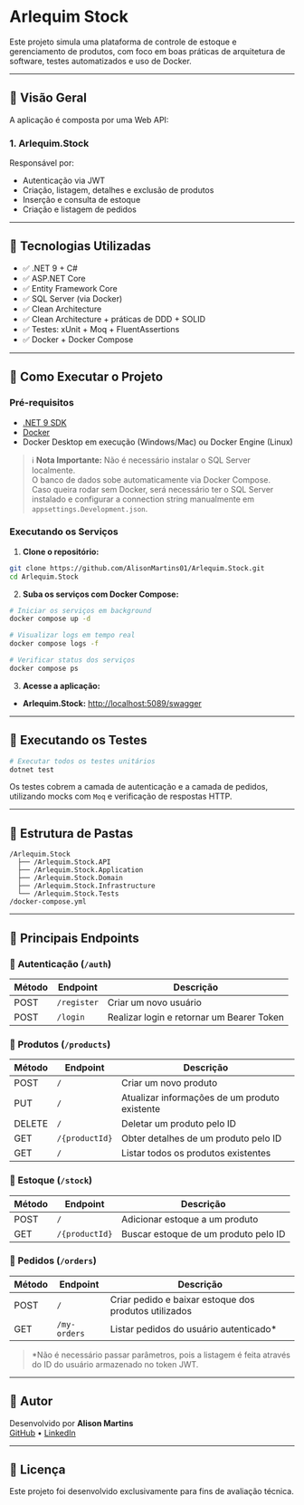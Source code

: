 # Arlequim Stock 

Este projeto simula uma plataforma de controle de estoque e gerenciamento de produtos, com foco em boas práticas de arquitetura de software, testes automatizados e uso de Docker.

---

## 📌 Visão Geral

A aplicação é composta por uma Web API:

### 1. Arlequim.Stock
Responsável por:
- Autenticação via JWT
- Criação, listagem, detalhes e exclusão de produtos
- Inserção e consulta de estoque
- Criação e listagem de pedidos

---

## 🧰 Tecnologias Utilizadas

- ✅ .NET 9 + C#
- ✅ ASP.NET Core
- ✅ Entity Framework Core
- ✅ SQL Server (via Docker)
- ✅ Clean Architecture
- ✅ Clean Architecture + práticas de DDD + SOLID
- ✅ Testes: xUnit + Moq + FluentAssertions
- ✅ Docker + Docker Compose

---

## 🐳 Como Executar o Projeto

### Pré-requisitos

- [.NET 9 SDK](https://dotnet.microsoft.com/en-us/download/dotnet/9.0)
- [Docker](https://www.docker.com/)
- Docker Desktop em execução (Windows/Mac) ou Docker Engine (Linux)

> ℹ️ **Nota Importante:** Não é necessário instalar o SQL Server localmente.  
> O banco de dados sobe automaticamente via Docker Compose.  
> Caso queira rodar sem Docker, será necessário ter o SQL Server instalado e configurar a connection string manualmente em `appsettings.Development.json`.

### Executando os Serviços

1. **Clone o repositório:**

```bash
git clone https://github.com/AlisonMartins01/Arlequim.Stock.git
cd Arlequim.Stock
```

2. **Suba os serviços com Docker Compose:**

```bash
# Iniciar os serviços em background
docker compose up -d

# Visualizar logs em tempo real
docker compose logs -f

# Verificar status dos serviços
docker compose ps
```

3. **Acesse a aplicação:**

- **Arlequim.Stock:** [http://localhost:5089/swagger](http://localhost:5089/swagger)

---

## 🧪 Executando os Testes

```bash
# Executar todos os testes unitários
dotnet test
```

Os testes cobrem a camada de autenticação e a camada de pedidos, utilizando mocks com `Moq` e verificação de respostas HTTP.

---

## 📂 Estrutura de Pastas

```
/Arlequim.Stock
  ├── /Arlequim.Stock.API
  ├── /Arlequim.Stock.Application
  ├── /Arlequim.Stock.Domain
  ├── /Arlequim.Stock.Infrastructure
  └── /Arlequim.Stock.Tests
/docker-compose.yml
```

---

## 📄 Principais Endpoints

### 🔹 Autenticação (`/auth`)

| Método | Endpoint    | Descrição                                    |
|--------|-------------|----------------------------------------------|
| POST   | `/register` | Criar um novo usuário                        |
| POST   | `/login`    | Realizar login e retornar um Bearer Token    |

### 🔹 Produtos (`/products`)

| Método | Endpoint         | Descrição                                     |
|--------|------------------|-----------------------------------------------|
| POST   | `/`              | Criar um novo produto                         |
| PUT    | `/`              | Atualizar informações de um produto existente |
| DELETE | `/`              | Deletar um produto pelo ID                    |
| GET    | `/{productId}`   | Obter detalhes de um produto pelo ID          |
| GET    | `/`              | Listar todos os produtos existentes           |

### 🔹 Estoque (`/stock`)

| Método | Endpoint         | Descrição                                     |
|--------|------------------|-----------------------------------------------|
| POST   | `/`              | Adicionar estoque a um produto                |
| GET    | `/{productId}`   | Buscar estoque de um produto pelo ID          |

### 🔹 Pedidos (`/orders`)

| Método | Endpoint      | Descrição                                                |
|--------|---------------|----------------------------------------------------------|
| POST   | `/`           | Criar pedido e baixar estoque dos produtos utilizados   |
| GET    | `/my-orders`  | Listar pedidos do usuário autenticado*                  |

> *Não é necessário passar parâmetros, pois a listagem é feita através do ID do usuário armazenado no token JWT.

---


## 👤 Autor

Desenvolvido por **Alison Martins**  
[GitHub](https://github.com/AlisonMartins01) • [LinkedIn](https://www.linkedin.com/in/alison-martins-9785aa186/)

---

## 📝 Licença

Este projeto foi desenvolvido exclusivamente para fins de avaliação técnica.
